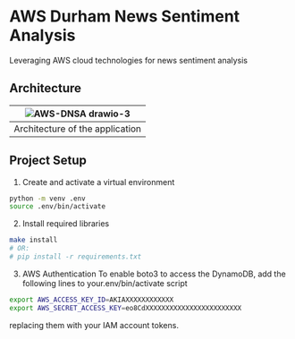 # AWS Durham News Sentiment Analysis
Leveraging AWS cloud technologies for news sentiment analysis

## Architecture
|![AWS-DNSA drawio-3](https://user-images.githubusercontent.com/58488209/134623331-322f66d5-89a3-415d-8e2f-a8c37e5c8af0.png)|
|---|
| Architecture of the application |

## Project Setup
1) Create and activate a virtual environment
```bash
python -m venv .env
source .env/bin/activate
```

2) Install required libraries
```bash
make install
# OR:
# pip install -r requirements.txt
```

3) AWS Authentication
To enable boto3 to access the DynamoDB, add the following lines to your.env/bin/activate script
```bash
export AWS_ACCESS_KEY_ID=AKIAXXXXXXXXXXXX
export AWS_SECRET_ACCESS_KEY=eo8CdXXXXXXXXXXXXXXXXXXXXXXXX
```
replacing them with your IAM account tokens.
